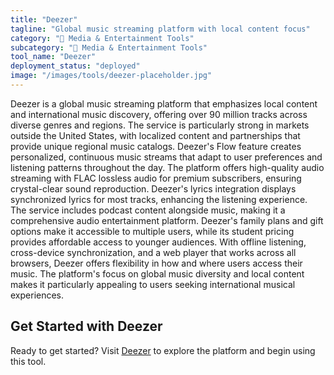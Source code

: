 ```yaml
---
title: "Deezer"
tagline: "Global music streaming platform with local content focus"
category: "🎵 Media & Entertainment Tools"
subcategory: "🎵 Media & Entertainment Tools"
tool_name: "Deezer"
deployment_status: "deployed"
image: "/images/tools/deezer-placeholder.jpg"
---
```

Deezer is a global music streaming platform that emphasizes local content and international music discovery, offering over 90 million tracks across diverse genres and regions. The service is particularly strong in markets outside the United States, with localized content and partnerships that provide unique regional music catalogs. Deezer's Flow feature creates personalized, continuous music streams that adapt to user preferences and listening patterns throughout the day. The platform offers high-quality audio streaming with FLAC lossless audio for premium subscribers, ensuring crystal-clear sound reproduction. Deezer's lyrics integration displays synchronized lyrics for most tracks, enhancing the listening experience. The service includes podcast content alongside music, making it a comprehensive audio entertainment platform. Deezer's family plans and gift options make it accessible to multiple users, while its student pricing provides affordable access to younger audiences. With offline listening, cross-device synchronization, and a web player that works across all browsers, Deezer offers flexibility in how and where users access their music. The platform's focus on global music diversity and local content makes it particularly appealing to users seeking international musical experiences.
## Get Started with Deezer

Ready to get started? Visit [Deezer](https://deezer.com) to explore the platform and begin using this tool.
